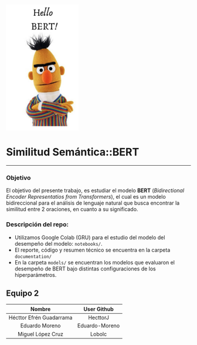 ![](https://github.com/Eduardo-Moreno/DL_equipo_2/blob/main/images/BERT.png)
# Similitud Semántica::BERT
***

### Objetivo

El objetivo del presente trabajo, es estudiar el modelo **BERT** (*Bidirectional Encoder Representatios from Transformers*), el cual es un modelo bidireccional para el análisis de lenguaje natural que busca encontrar la similitud entre 2 oraciones, en cuanto a su significado.

### Descripción del repo:

- Utilizamos Google Colab (GRU) para el estudio del modelo del desempeño del modelo: `notebooks/`.
- El reporte, código y resumen técnico se encuentra en la carpeta `documentation/`
- En la carpeta `models/` se encuentran los modelos que evaluaron el desempeño de BERT bajo distintas configuraciones de los hiperparámetros.


## Equipo 2

| Nombre | User Github | 
|:---:|:---:|
| Hécttor Efrén Guadarrama | HecttorJ | 
| Eduardo Moreno | Eduardo-Moreno| 
| Miguel López Cruz | Lobolc| 
